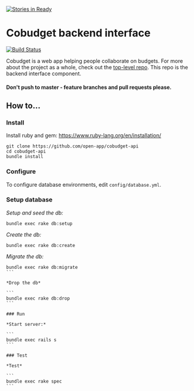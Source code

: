 [![Stories in Ready](https://badge.waffle.io/open-app/cobudget-api.png?label=ready&title=Ready)](https://waffle.io/open-app/cobudget-api)
# Cobudget backend interface

[![Build Status](https://travis-ci.org/open-app/cobudget-api.svg?branch=master)](https://travis-ci.org/open-app/cobudget-api)

Cobudget is a web app helping people collaborate on budgets. For more about the project as a whole, check out the [top-level repo](https://github.com/open-app/cobudget). This repo is the backend interface component.

#### Don't push to master - feature branches and pull requests please.

## How to...

### Install

Install ruby and gem: https://www.ruby-lang.org/en/installation/

```
git clone https://github.com/open-app/cobudget-api
cd cobudget-api
bundle install
```

### Configure

To configure database environments, edit `config/database.yml`.

### Setup database

*Setup and seed the db:*

```
bundle exec rake db:setup
```

*Create the db:*

```
bundle exec rake db:create
```

*Migrate the db:*

````
bundle exec rake db:migrate
```

*Drop the db*

```
bundle exec rake db:drop
```

### Run

*Start server:*

```
bundle exec rails s
```

### Test

*Test*

```
bundle exec rake spec
```
